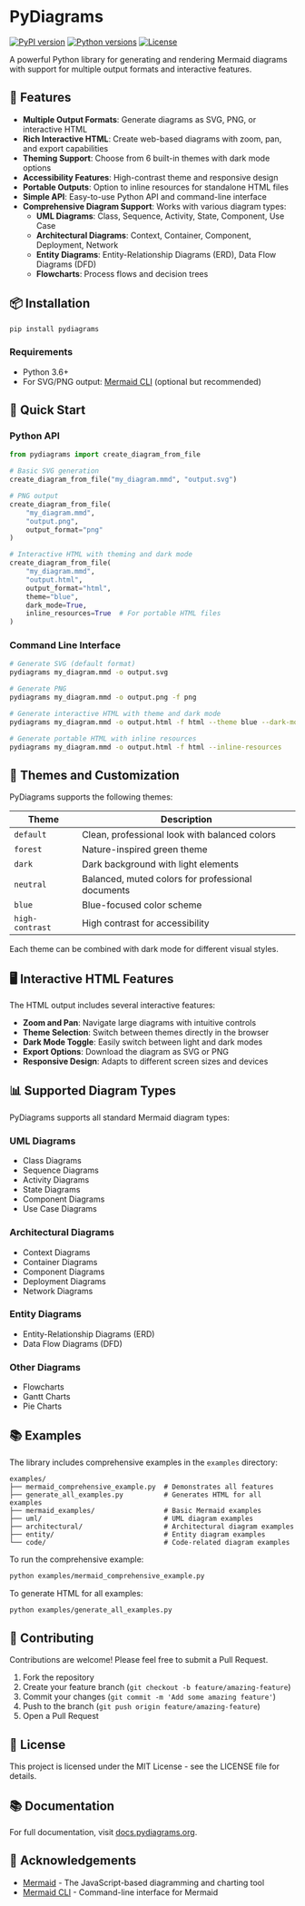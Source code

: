 # PyDiagrams

[![PyPI version](https://img.shields.io/pypi/v/pydiagrams.svg)](https://pypi.org/project/pydiagrams/)
[![Python versions](https://img.shields.io/pypi/pyversions/pydiagrams.svg)](https://pypi.org/project/pydiagrams/)
[![License](https://img.shields.io/pypi/l/pydiagrams.svg)](https://github.com/yourusername/pydiagrams/blob/main/LICENSE)

A powerful Python library for generating and rendering Mermaid diagrams with support for multiple output formats and interactive features.

## 🚀 Features

- **Multiple Output Formats**: Generate diagrams as SVG, PNG, or interactive HTML
- **Rich Interactive HTML**: Create web-based diagrams with zoom, pan, and export capabilities
- **Theming Support**: Choose from 6 built-in themes with dark mode options
- **Accessibility Features**: High-contrast theme and responsive design
- **Portable Outputs**: Option to inline resources for standalone HTML files
- **Simple API**: Easy-to-use Python API and command-line interface
- **Comprehensive Diagram Support**: Works with various diagram types:
  - **UML Diagrams**: Class, Sequence, Activity, State, Component, Use Case
  - **Architectural Diagrams**: Context, Container, Component, Deployment, Network
  - **Entity Diagrams**: Entity-Relationship Diagrams (ERD), Data Flow Diagrams (DFD)
  - **Flowcharts**: Process flows and decision trees

## 📦 Installation

```bash
pip install pydiagrams
```

### Requirements

- Python 3.6+
- For SVG/PNG output: [Mermaid CLI](https://github.com/mermaid-js/mermaid-cli) (optional but recommended)

## 🔧 Quick Start

### Python API

```python
from pydiagrams import create_diagram_from_file

# Basic SVG generation
create_diagram_from_file("my_diagram.mmd", "output.svg")

# PNG output
create_diagram_from_file(
    "my_diagram.mmd", 
    "output.png", 
    output_format="png"
)

# Interactive HTML with theming and dark mode
create_diagram_from_file(
    "my_diagram.mmd", 
    "output.html", 
    output_format="html", 
    theme="blue", 
    dark_mode=True,
    inline_resources=True  # For portable HTML files
)
```

### Command Line Interface

```bash
# Generate SVG (default format)
pydiagrams my_diagram.mmd -o output.svg

# Generate PNG
pydiagrams my_diagram.mmd -o output.png -f png

# Generate interactive HTML with theme and dark mode
pydiagrams my_diagram.mmd -o output.html -f html --theme blue --dark-mode

# Generate portable HTML with inline resources
pydiagrams my_diagram.mmd -o output.html -f html --inline-resources
```

## 🎨 Themes and Customization

PyDiagrams supports the following themes:

| Theme | Description |
|-------|-------------|
| `default` | Clean, professional look with balanced colors |
| `forest` | Nature-inspired green theme |
| `dark` | Dark background with light elements |
| `neutral` | Balanced, muted colors for professional documents |
| `blue` | Blue-focused color scheme |
| `high-contrast` | High contrast for accessibility |

Each theme can be combined with dark mode for different visual styles.

## 🖥️ Interactive HTML Features

The HTML output includes several interactive features:

- **Zoom and Pan**: Navigate large diagrams with intuitive controls
- **Theme Selection**: Switch between themes directly in the browser
- **Dark Mode Toggle**: Easily switch between light and dark modes
- **Export Options**: Download the diagram as SVG or PNG
- **Responsive Design**: Adapts to different screen sizes and devices

## 📊 Supported Diagram Types

PyDiagrams supports all standard Mermaid diagram types:

### UML Diagrams
- Class Diagrams
- Sequence Diagrams
- Activity Diagrams
- State Diagrams
- Component Diagrams
- Use Case Diagrams

### Architectural Diagrams
- Context Diagrams
- Container Diagrams
- Component Diagrams
- Deployment Diagrams
- Network Diagrams

### Entity Diagrams
- Entity-Relationship Diagrams (ERD)
- Data Flow Diagrams (DFD)

### Other Diagrams
- Flowcharts
- Gantt Charts
- Pie Charts

## 📚 Examples

The library includes comprehensive examples in the `examples` directory:

```
examples/
├── mermaid_comprehensive_example.py  # Demonstrates all features
├── generate_all_examples.py          # Generates HTML for all examples
├── mermaid_examples/                 # Basic Mermaid examples
├── uml/                              # UML diagram examples
├── architectural/                    # Architectural diagram examples
├── entity/                           # Entity diagram examples
└── code/                             # Code-related diagram examples
```

To run the comprehensive example:

```bash
python examples/mermaid_comprehensive_example.py
```

To generate HTML for all examples:

```bash
python examples/generate_all_examples.py
```

## 🤝 Contributing

Contributions are welcome! Please feel free to submit a Pull Request.

1. Fork the repository
2. Create your feature branch (`git checkout -b feature/amazing-feature`)
3. Commit your changes (`git commit -m 'Add some amazing feature'`)
4. Push to the branch (`git push origin feature/amazing-feature`)
5. Open a Pull Request

## 📄 License

This project is licensed under the MIT License - see the LICENSE file for details.

## 📚 Documentation

For full documentation, visit [docs.pydiagrams.org](https://docs.pydiagrams.org).

## 🙏 Acknowledgements

- [Mermaid](https://mermaid-js.github.io/mermaid/) - The JavaScript-based diagramming and charting tool
- [Mermaid CLI](https://github.com/mermaid-js/mermaid-cli) - Command-line interface for Mermaid
